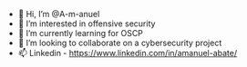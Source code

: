 - 👋 Hi, I’m @A-m-anuel
- 👀 I’m interested in offensive security 
- 🌱 I’m currently learning for OSCP
- 💞️ I’m looking to collaborate on a cybersecurity project
- 📫 Linkedin - https://www.linkedin.com/in/amanuel-abate/


<!---
A-m-anuel/A-m-anuel is a ✨ special ✨ repository because its `README.md` (this file) appears on your GitHub profile.
You can click the Preview link to take a look at your changes.
--->
